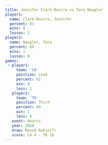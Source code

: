 ```yaml
---
title: Jennifer Clark-Rouire vs Tara Naugler
player1:                      
  name: Clark-Rouire, Jennifer
  percent: 81                 
  wins: 0                     
  losses: 1                   
player2:                      
  name: Naugler, Tara         
  percent: 69                 
  wins: 1                     
  losses: 0                   
games:
 - player1:        
     team: 'CA'    
     position: Lead
     percent: 81   
     win: 0        
     loss: 1       
   player2:         
     team: 'TR'     
     position: Third
     percent: 69    
     win: 1         
     loss: 0        
   event: Hearts       
   year: 2010          
   draw: Round Robin(7)
   score: CA 4 - TR 10 
---
```

